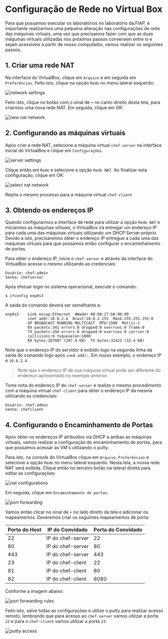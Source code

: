 # Configuração de Rede no Virtual Box

Para que possamos executar os laboratórios no laboratório da FIAP, é importante realizarmos uma pequena alteração nas configurações de rede das máquinas virtuais, uma vez que precisamos fazer com que as duas máquinas virtuais utilizadas nos próximos passos conversem entre si e sejam acessíveis a partir de nosso computador, vamos realizar os seguintes passos.

## 1. Criar uma rede NAT

Na interface do VirtualBox, clique em `Arquivo` e em seguida em `Preferências`. Feito isto, clique na opção `Rede` no menu lateral esquerdo:

![network settings](/02-ConfiguracaoRedeVirtualBox/images/network_settings.png)

Feito isto, clique no botão com o sinal de `+` no canto direito desta tela, para criarmos uma nova rede NAT. Em seguida, clique em OK:

![new nat network](/02-ConfiguracaoRedeVirtualBox/images/new_nat_network.png)

## 2. Configurando as máquinas virtuais

Após criar a rede NAT, selecione a máquina virtual `chef-server` na interface inicial do VirtualBox e clique em `Configurações`.

![server settings](/02-ConfiguracaoRedeVirtualBox/images/server_settings.png)

Clique então em `Rede` e selecione a opção `Rede NAT`. Ao finalizar esta configuração, clique em OK:

![select nat network](/02-ConfiguracaoRedeVirtualBox/images/select_nat_network.png)

Repita o mesmo processo para a máquina virtual `chef-client`

## 3. Obtendo os endereços IP

Quando configurarmos a interface de rede para utilizar a opção `Rede NAT` e iniciarmos as máquinas virtuais, o VirtualBox irá entregar um endereço IP para cada uma das máquinas virtuais utilizando um DHCP Server próprio. Devido a isto, precisaremos obter o endereço IP entregue a cada uma das máquinas virtuais para que possamos então configurar o encaminhamento de portas.

Para obter o endereço IP, inicie o `chef-server` e através da interface do VirtualBox acesse o mesmo utilizando as credenciais:

    Usuário: chef-admin
    Senha: chefserver

Após efetuar login no sistema operacional, execute o comando:

    $ ifconfig enp0s3

A saída do comando deverá ser semelhante a:

    enp0s3    Link encap:Ethernet  HWaddr 08:00:27:b0:90:09  
              inet addr:10.0.2.4  Bcast:10.0.2.255  Mask:255.255.255.0
              UP BROADCAST RUNNING MULTICAST  MTU:1500  Metric:1
              RX packets:341 errors:0 dropped:0 overruns:0 frame:0
              TX packets:294 errors:0 dropped:0 overruns:0 carrier:0
              collisions:0 txqueuelen:1000
              RX bytes:287987 (287.9 KB)  TX bytes:32422 (32.4 KB)

Note que o endereço IP do servidor é exibido logo na segunda linha da saída do comando logo após `ined addr:`. Em nosso exemplo, o endereço IP é `10.0.2.4`.

> Note que o endereço IP de sua máquina virtual pode ser diferente do endereço apresentado no exemplo anterior.

Tome nota do endereço IP do `chef-server` e realize o mesmo procedimento com a máquina virtual `chef-client` para obter o endereço IP da mesma utilizando as credenciais:

    Usuário: chef-admin
    Senha: chefclient


## 4. Configurando o Encaminhamento de Portas

Após obter os endereços IP atribuídos via DHCP a ambas as máquinas virtuais, vamos realizar a configuração do encaminhamento de portas, para que possamos acessar as VM's utilizando o putty.

Para isto, na console do VirtualBox clique em `Arquivo`, `Preferências` e selecione a opção `Rede` no menu lateral esquerdo. Nesta tela, a nossa rede NAT será exibida. Clique então no terceiro botão na lateral direita para editar as configurações:

![nat configurations](/02-ConfiguracaoRedeVirtualBox/images/nat_configurations.png)

Em seguida, clique em `Encaminhamento de portas`:

![port forwarding](/02-ConfiguracaoRedeVirtualBox/images/port_forwarding.png)

Vamos então clicar no sinal de `+` no lado direito da tela e adicionar os mapeamentos. Deveremos criar os seguintes mapeamentos de porta:

| Porta do Host | IP do Convidado   | Porta do Convidado |
|---------------|-------------------|--------------------|
| 22            | IP do chef-server | 22                 |
| 80            | IP do chef-server | 80                 |
| 443           | IP do chef-server | 443                |
| 23            | IP do chef-client | 22                 |
| 81            | IP do chef-client | 80                 |
| 82            | IP do chef-client | 8080               |

Conforme a imagem abaixo:

![port forwarding rules](/02-ConfiguracaoRedeVirtualBox/images/port_forwarding_rules.png)

Feito isto, salve todas as configurações e utilize o putty para realizar acesso remoto, lembrando que para acesso ao `chef-server` vamos utilizar a porta `22` e para o `chef-client` vamos utilizar a porta `23`:

![putty access](/02-ConfiguracaoRedeVirtualBox/images/putty_access.png)
